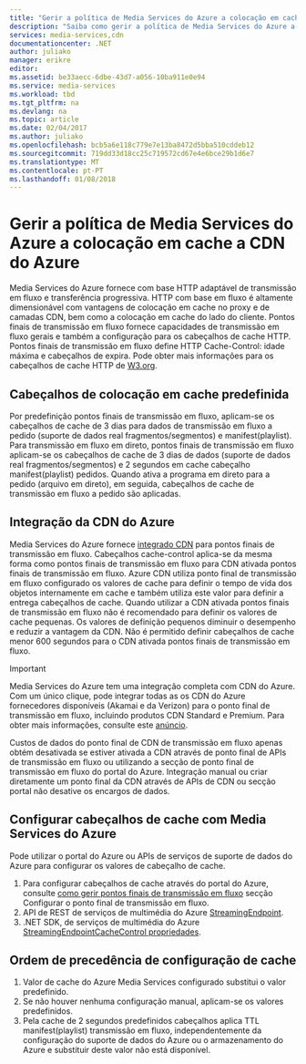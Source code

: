 ```yaml
---
title: "Gerir a política de Media Services do Azure a colocação em cache a CDN do Azure | Microsoft Docs"
description: "Saiba como gerir a política de Media Services do Azure a colocação em cache a CDN do Azure."
services: media-services,cdn
documentationcenter: .NET
author: juliako
manager: erikre
editor: 
ms.assetid: be33aecc-6dbe-43d7-a056-10ba911e0e94
ms.service: media-services
ms.workload: tbd
ms.tgt_pltfrm: na
ms.devlang: na
ms.topic: article
ms.date: 02/04/2017
ms.author: juliako
ms.openlocfilehash: bcb5a6e118c779e7e13ba8472d5bba510cddeb12
ms.sourcegitcommit: 719dd33d18cc25c719572cd67e4e6bce29b1d6e7
ms.translationtype: MT
ms.contentlocale: pt-PT
ms.lasthandoff: 01/08/2018
---
```

# <a name="manage-azure-cdn-caching-policy-in-azure-media-services"></a>Gerir a política de Media Services do Azure a colocação em cache a CDN do Azure
Media Services do Azure fornece com base HTTP adaptável de transmissão em fluxo e transferência progressiva. HTTP com base em fluxo é altamente dimensionável com vantagens de colocação em cache no proxy e de camadas CDN, bem como a colocação em cache do lado do cliente. Pontos finais de transmissão em fluxo fornece capacidades de transmissão em fluxo gerais e também a configuração para os cabeçalhos de cache HTTP. Pontos finais de transmissão em fluxo define HTTP Cache-Control: idade máxima e cabeçalhos de expira. Pode obter mais informações para os cabeçalhos de cache HTTP de [W3.org](http://www.w3.org/Protocols/rfc2616/rfc2616-sec13.html).

## <a name="default-caching-headers"></a>Cabeçalhos de colocação em cache predefinida
Por predefinição pontos finais de transmissão em fluxo, aplicam-se os cabeçalhos de cache de 3 dias para dados de transmissão em fluxo a pedido (suporte de dados real fragmentos/segmentos) e manifest(playlist). Para transmissão em fluxo em direto, pontos finais de transmissão em fluxo aplicam-se os cabeçalhos de cache de 3 dias de dados (suporte de dados real fragmentos/segmentos) e 2 segundos em cache cabeçalho manifest(playlist) pedidos. Quando ativa a programa em direto para a pedido (arquivo em direto), em seguida, cabeçalhos de cache de transmissão em fluxo a pedido são aplicadas.

## <a name="azure-cdn-integration"></a>Integração da CDN do Azure
Media Services do Azure fornece [integrado CDN](https://azure.microsoft.com/updates/azure-media-services-now-fully-integrated-with-azure-cdn/) para pontos finais de transmissão em fluxo. Cabeçalhos cache-control aplica-se da mesma forma como pontos finais de transmissão em fluxo para CDN ativada pontos finais de transmissão em fluxo. Azure CDN utiliza ponto final de transmissão em fluxo configurado os valores de cache para definir o tempo de vida dos objetos internamente em cache e também utiliza este valor para definir a entrega cabeçalhos de cache. Quando utilizar a CDN ativada pontos finais de transmissão em fluxo não é recomendado para definir os valores de cache pequenas. Os valores de definição pequenos diminuir o desempenho e reduzir a vantagem da CDN. Não é permitido definir cabeçalhos de cache menor 600 segundos para o CDN ativada pontos finais de transmissão em fluxo.

> [!IMPORTANT]
>Media Services do Azure tem uma integração completa com CDN do Azure. Com um único clique, pode integrar todas as os CDN do Azure fornecedores disponíveis (Akamai e da Verizon) para o ponto final de transmissão em fluxo, incluindo produtos CDN Standard e Premium. Para obter mais informações, consulte este [anúncio](https://azure.microsoft.com/blog/standardstreamingendpoint/).
> 
> Custos de dados do ponto final de CDN de transmissão em fluxo apenas obtém desativada se estiver ativada a CDN através de ponto final de APIs de transmissão em fluxo ou utilizando a secção de ponto final de transmissão em fluxo do portal do Azure. Integração manual ou criar diretamente um ponto final da CDN através de APIs de CDN ou secção portal não desative os encargos de dados.

## <a name="configuring-cache-headers-with-azure-media-services"></a>Configurar cabeçalhos de cache com Media Services do Azure
Pode utilizar o portal do Azure ou APIs de serviços de suporte de dados do Azure para configurar os valores de cabeçalho de cache.

1. Para configurar cabeçalhos de cache através do portal do Azure, consulte [como gerir pontos finais de transmissão em fluxo](../media-services/media-services-portal-manage-streaming-endpoints.md) secção Configurar o ponto final de transmissão em fluxo.
2. API de REST de serviços de multimédia do Azure [StreamingEndpoint](https://msdn.microsoft.com/library/azure/dn783468.aspx#StreamingEndpointCacheControl).
3. .NET SDK, de serviços de multimédia do Azure [StreamingEndpointCacheControl propriedades](http://go.microsoft.com/fwlink/?LinkId=615302).

## <a name="cache-configuration-precedence-order"></a>Ordem de precedência de configuração de cache
1. Valor de cache do Azure Media Services configurado substitui o valor predefinido.
2. Se não houver nenhuma configuração manual, aplicam-se os valores predefinidos.
3. Pela cache de 2 segundos predefinidos cabeçalhos aplica TTL manifest(playlist) transmissão em fluxo, independentemente da configuração do suporte de dados do Azure ou o armazenamento do Azure e substituir deste valor não está disponível.

